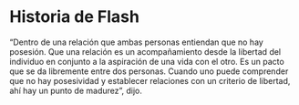 # Historia de Flash 
“Dentro de una relación que ambas personas entiendan que no hay posesión. Que una relación es un acompañamiento desde la libertad del individuo en conjunto a la aspiración de una vida con el otro. Es un pacto que se da libremente entre dos personas. Cuando uno puede comprender que no hay posesividad y establecer relaciones con un criterio de libertad, ahí hay un punto de madurez”, dijo.
